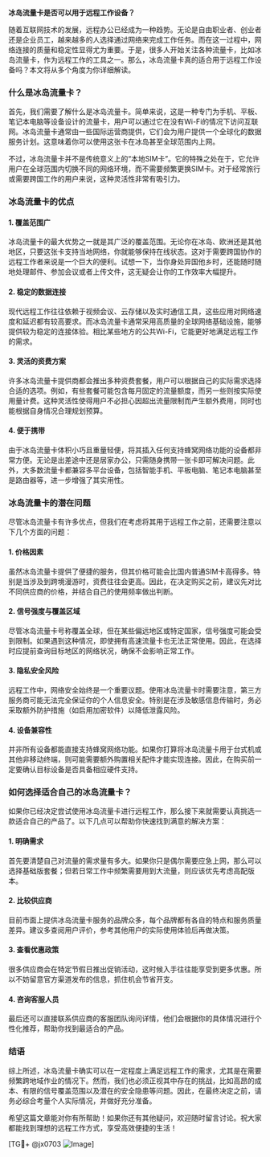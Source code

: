 **冰岛流量卡是否可以用于远程工作设备？**

随着互联网技术的发展，远程办公已经成为一种趋势。无论是自由职业者、创业者还是企业员工，越来越多的人选择通过网络来完成工作任务。而在这一过程中，网络连接的质量和稳定性显得尤为重要。于是，很多人开始关注各种流量卡，比如冰岛流量卡，作为远程工作的工具之一。那么，冰岛流量卡真的适合用于远程工作设备吗？本文将从多个角度为你详细解读。

### 什么是冰岛流量卡？

首先，我们需要了解什么是冰岛流量卡。简单来说，这是一种专门为手机、平板、笔记本电脑等设备设计的流量卡，用户可以通过它在没有Wi-Fi的情况下访问互联网。冰岛流量卡通常由一些国际运营商提供，它们会为用户提供一个全球化的数据服务计划。这意味着你可以使用这张卡在冰岛甚至全球范围内上网。

不过，冰岛流量卡并不是传统意义上的“本地SIM卡”。它的特殊之处在于，它允许用户在全球范围内切换不同的网络环境，而不需要频繁更换SIM卡。对于经常旅行或需要跨国工作的用户来说，这种灵活性非常有吸引力。

### 冰岛流量卡的优点

#### 1. **覆盖范围广**
冰岛流量卡的最大优势之一就是其广泛的覆盖范围。无论你在冰岛、欧洲还是其他地区，只要这张卡支持当地网络，你就能够保持在线状态。这对于需要跨国协作的远程工作者来说是一个巨大的便利。试想一下，当你身处异国他乡时，还能随时随地处理邮件、参加会议或者上传文件，这无疑会让你的工作效率大幅提升。

#### 2. **稳定的数据连接**
现代远程工作往往依赖于视频会议、云存储以及实时通信工具，这些应用对网络速度和延迟都有较高要求。而冰岛流量卡通常采用高质量的全球网络基础设施，能够提供较为稳定的连接体验。相比某些地方的公共Wi-Fi，它能更好地满足远程工作的需求。

#### 3. **灵活的资费方案**
许多冰岛流量卡提供商都会推出多种资费套餐，用户可以根据自己的实际需求选择合适的选项。例如，有些套餐可能包含每月固定的流量额度，而另一些则按实际使用量计费。这种灵活性使得用户不必担心因超出流量限制而产生额外费用，同时也能根据自身情况合理规划预算。

#### 4. **便于携带**
由于冰岛流量卡体积小巧且重量轻便，将其插入任何支持蜂窝网络功能的设备都非常方便。无论是出差途中还是居家办公，只需随身携带一张卡即可解决问题。此外，大多数流量卡都兼容多平台设备，包括智能手机、平板电脑、笔记本电脑甚至是路由器等，进一步增强了其实用性。

### 冰岛流量卡的潜在问题

尽管冰岛流量卡有许多优点，但我们在考虑将其用于远程工作之前，还需要注意以下几个方面的问题：

#### 1. **价格因素**
虽然冰岛流量卡提供了便捷的服务，但其价格可能会比国内普通SIM卡高得多。特别是当涉及到跨境漫游时，资费往往会更高。因此，在决定购买之前，建议先对比不同供应商的价格，并结合自己的使用频率做出判断。

#### 2. **信号强度与覆盖区域**
尽管冰岛流量卡号称覆盖全球，但在某些偏远地区或特定国家，信号强度可能会受到限制。如果遇到这种情况，即使拥有高速流量卡也无法正常使用。因此，在选择时应提前查询目标地区的网络状况，确保不会影响正常工作。

#### 3. **隐私安全风险**
远程工作中，网络安全始终是一个重要议题。使用冰岛流量卡时需要注意，第三方服务商可能无法完全保证你的个人信息安全。特别是在涉及敏感信息传输时，务必采取额外防护措施（如启用加密软件）以降低泄露风险。

#### 4. **设备兼容性**
并非所有设备都能直接支持蜂窝网络功能。如果你打算将冰岛流量卡用于台式机或其他非移动终端，则可能需要额外购置相关配件才能实现连接。因此，在购买前一定要确认目标设备是否具备相应硬件支持。

### 如何选择适合自己的冰岛流量卡？

如果你已经决定尝试使用冰岛流量卡进行远程工作，那么接下来就需要认真挑选一款适合自己的产品了。以下几点可以帮助你快速找到满意的解决方案：

#### 1. **明确需求**
首先要清楚自己对流量的需求量有多大。如果你只是偶尔需要应急上网，那么可以选择基础版套餐；但若日常工作中频繁需要用到大流量，则应该优先考虑高配版本。

#### 2. **比较供应商**
目前市面上提供冰岛流量卡服务的品牌众多，每个品牌都有各自的特点和服务质量差异。建议多查阅用户评价，参考其他用户的实际使用体验后再做决策。

#### 3. **查看优惠政策**
很多供应商会在特定节假日推出促销活动，这时候入手往往能享受到更多优惠。所以不妨留意官方渠道发布的信息，抓住机会节省开支。

#### 4. **咨询客服人员**
最后还可以直接联系供应商的客服团队询问详情，他们会根据你的具体情况进行个性化推荐，帮助你找到最适合的产品。

### 结语

综上所述，冰岛流量卡确实可以在一定程度上满足远程工作的需求，尤其是在需要频繁跨地域作业的情况下。然而，我们也必须正视其中存在的挑战，比如高昂的成本、有限的信号覆盖范围以及潜在的安全隐患等问题。因此，在最终决定之前，请务必综合考量个人实际情况，并做好充分准备。

希望这篇文章能对你有所帮助！如果你还有其他疑问，欢迎随时留言讨论。祝大家都能找到理想的远程工作方式，享受高效便捷的生活！

[TG💪+ @jx0703 ![Image](https://github.com/user-attachments/assets/dbca1d08-cadb-493c-b0ec-ad6f7a83f270)]